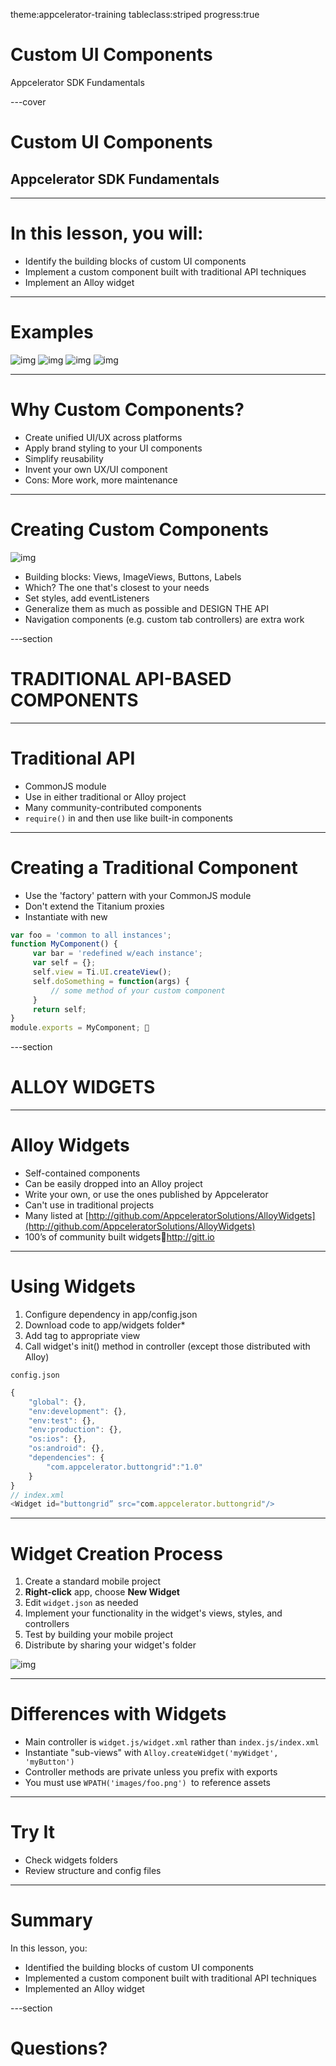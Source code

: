 theme:appcelerator-training
tableclass:striped
progress:true

# Custom UI Components

Appcelerator SDK Fundamentals

---cover

# Custom UI Components

## Appcelerator SDK Fundamentals

---

# In this lesson, you will:

- Identify the building blocks of custom UI components
- Implement a custom component built with traditional API techniques
- Implement an Alloy widget

---

# Examples

![img](../assets/image6.png)
![img](../assets/image7.png)
![img](../assets/image8.png)
![img](../assets/image9.png)

---

# Why Custom Components?

- Create unified UI/UX across platforms
- Apply brand styling to your UI components
- Simplify reusability
- Invent your own UX/UI component
- Cons: More work, more maintenance

---

# Creating Custom Components

![img](../assets/image10.png)

- Building blocks: Views, ImageViews, Buttons, Labels
- Which? The one that's closest to your needs
- Set styles, add eventListeners
- Generalize them as much as possible and DESIGN THE API
- Navigation components (e.g. custom tab controllers) are extra work

---section

# TRADITIONAL API-BASED COMPONENTS

---

# Traditional API

- CommonJS module
- Use in either traditional or Alloy project
- Many community-contributed components
- `require()` in and then use like built-in components

---

# Creating a Traditional Component

- Use the 'factory' pattern with your CommonJS module
- Don't extend the Titanium proxies
- Instantiate with new

```javascript
var foo = 'common to all instances'; 
function MyComponent() { 
     var bar = 'redefined w/each instance'; 
     var self = {}; 
     self.view = Ti.UI.createView(); 
     self.doSomething = function(args) { 
	     // some method of your custom component 
     } 
     return self; 
} 
module.exports = MyComponent; 
```

---section

# ALLOY WIDGETS

---

# Alloy Widgets

- Self-contained components
- Can be easily dropped into an Alloy project
- Write your own, or use the ones published by Appcelerator
- Can't use in traditional projects
- Many listed at [http://github.com/AppceleratorSolutions/AlloyWidgets](http://github.com/AppceleratorSolutions/AlloyWidgets)
- 100’s of community built widgetshttp://gitt.io

---

# Using Widgets

1. Configure dependency in app/config.json
2. Download code to app/widgets folder*
3. Add tag to appropriate view
4. Call widget's init() method in controller (except those distributed with Alloy)

`config.json`

```javascript
{ 
	"global": {}, 
	"env:development": {}, 
	"env:test": {},
	"env:production": {}, 
	"os:ios": {}, 
	"os:android": {}, 
	"dependencies": { 
		"com.appcelerator.buttongrid":"1.0" 
	} 
} 
// index.xml 
<Widget id="buttongrid” src="com.appcelerator.buttongrid"/> 
```

---

# Widget Creation Process

1. Create a standard mobile project
2. **Right-click** app, choose **New Widget**
3. Edit `widget.json` as needed
4. Implement your functionality in the widget's views, styles, and controllers
5. Test by building your mobile project
6. Distribute by sharing your widget's folder

![img](../assets/image11.png)

---

# Differences with Widgets

- Main controller is `widget.js/widget.xml` rather than `index.js/index.xml`
- Instantiate "sub-views" with `Alloy.createWidget('myWidget', 'myButton')`
- Controller methods are private unless you prefix with exports
- You must use `WPATH('images/foo.png') `to reference assets

---

# Try It

- Check widgets folders
- Review structure and config files

---

# Summary

In this lesson, you:

- Identified the building blocks of custom UI components
- Implemented a custom component built with traditional API techniques
- Implemented an Alloy widget

---section

# Questions?